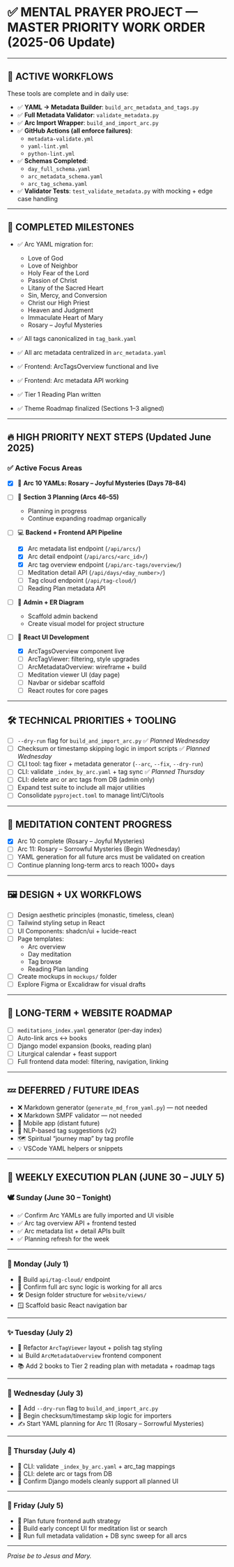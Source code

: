 # ✅ MENTAL PRAYER PROJECT — MASTER PRIORITY WORK ORDER (2025-06 Update)

---

## 🔄 ACTIVE WORKFLOWS

These tools are complete and in daily use:

- ✅ **YAML → Metadata Builder**: `build_arc_metadata_and_tags.py`
- ✅ **Full Metadata Validator**: `validate_metadata.py`
- ✅ **Arc Import Wrapper**: `build_and_import_arc.py`
- ✅ **GitHub Actions (all enforce failures)**:
  - `metadata-validate.yml`
  - `yaml-lint.yml`
  - `python-lint.yml`
- ✅ **Schemas Completed**:
  - `day_full_schema.yaml`
  - `arc_metadata_schema.yaml`
  - `arc_tag_schema.yaml`
- ✅ **Validator Tests**: `test_validate_metadata.py` with mocking + edge case handling

---

## 🧱 COMPLETED MILESTONES

- ✅ Arc YAML migration for:
  - Love of God
  - Love of Neighbor
  - Holy Fear of the Lord
  - Passion of Christ
  - Litany of the Sacred Heart
  - Sin, Mercy, and Conversion
  - Christ our High Priest
  - Heaven and Judgment
  - Immaculate Heart of Mary
  - Rosary – Joyful Mysteries

- ✅ All tags canonicalized in `tag_bank.yaml`
- ✅ All arc metadata centralized in `arc_metadata.yaml`
- ✅ Frontend: ArcTagsOverview functional and live
- ✅ Frontend: Arc metadata API working
- ✅ Tier 1 Reading Plan written
- ✅ Theme Roadmap finalized (Sections 1–3 aligned)

---

## 🔥 HIGH PRIORITY NEXT STEPS (Updated June 2025)

### ✅ Active Focus Areas

- [x] 📘 **Arc 10 YAMLs: Rosary – Joyful Mysteries (Days 78–84)**

- [ ] 🧭 **Section 3 Planning (Arcs 46–55)**
  - Planning in progress
  - Continue expanding roadmap organically

- [ ] 💻 **Backend + Frontend API Pipeline**
  - [x] Arc metadata list endpoint (`/api/arcs/`)
  - [x] Arc detail endpoint (`/api/arcs/<arc_id>/`)
  - [x] Arc tag overview endpoint (`/api/arc-tags/overview/`)
  - [ ] Meditation detail API (`/api/days/<day_number>/`)
  - [ ] Tag cloud endpoint (`/api/tag-cloud/`)
  - [ ] Reading Plan metadata API

- [ ] 🧱 **Admin + ER Diagram**
  - Scaffold admin backend
  - Create visual model for project structure

- [ ] 🧩 **React UI Development**
  - [x] ArcTagsOverview component live
  - [ ] ArcTagViewer: filtering, style upgrades
  - [ ] ArcMetadataOverview: wireframe + build
  - [ ] Meditation viewer UI (day page)
  - [ ] Navbar or sidebar scaffold
  - [ ] React routes for core pages

---

## 🛠️ TECHNICAL PRIORITIES + TOOLING

- [ ] `--dry-run` flag for `build_and_import_arc.py` ✅ *Planned Wednesday*
- [ ] Checksum or timestamp skipping logic in import scripts ✅ *Planned Wednesday*
- [ ] CLI tool: tag fixer + metadata generator (`--arc`, `--fix`, `--dry-run`)
- [ ] CLI: validate `_index_by_arc.yaml` + tag sync ✅ *Planned Thursday*
- [ ] CLI: delete arc or arc tags from DB (admin only)
- [ ] Expand test suite to include all major utilities
- [ ] Consolidate `pyproject.toml` to manage lint/CI/tools

---

## 🧘 MEDITATION CONTENT PROGRESS

- [x] Arc 10 complete (Rosary – Joyful Mysteries)
- [ ] Arc 11: Rosary – Sorrowful Mysteries (Begin Wednesday)
- [ ] YAML generation for all future arcs must be validated on creation
- [ ] Continue planning long-term arcs to reach 1000+ days

---

## 🖼️ DESIGN + UX WORKFLOWS

- [ ] Design aesthetic principles (monastic, timeless, clean)
- [ ] Tailwind styling setup in React
- [ ] UI Components: shadcn/ui + lucide-react
- [ ] Page templates:
  - Arc overview
  - Day meditation
  - Tag browse
  - Reading Plan landing
- [ ] Create mockups in `mockups/` folder
- [ ] Explore Figma or Excalidraw for visual drafts

---

## 🧭 LONG-TERM + WEBSITE ROADMAP

- [ ] `meditations_index.yaml` generator (per-day index)
- [ ] Auto-link arcs ↔ books
- [ ] Django model expansion (books, reading plan)
- [ ] Liturgical calendar + feast support
- [ ] Full frontend data model: filtering, navigation, linking

---

## 💤 DEFERRED / FUTURE IDEAS

- ❌ Markdown generator (`generate_md_from_yaml.py`) — not needed
- ❌ Markdown SMPF validator — not needed
- 📱 Mobile app (distant future)
- 🧠 NLP-based tag suggestions (v2)
- 🗺️ Spiritual “journey map” by tag profile
- 💡 VSCode YAML helpers or snippets

---

## 📆 WEEKLY EXECUTION PLAN (JUNE 30 – JULY 5)

### 🕊️ Sunday (June 30 – Tonight)

- ✅ Confirm Arc YAMLs are fully imported and UI visible
- ✅ Arc tag overview API + frontend tested
- ✅ Arc metadata list + detail APIs built
- ✅ Planning refresh for the week

---

### 🧠 Monday (July 1)

- 🧩 Build `api/tag-cloud/` endpoint
- 🧪 Confirm full arc sync logic is working for all arcs
- 🛠️ Design folder structure for `website/views/`
- 🪟 Scaffold basic React navigation bar

---

### ✨ Tuesday (July 2)

- 🎨 Refactor `ArcTagViewer` layout + polish tag styling
- 📊 Build `ArcMetadataOverview` frontend component
- 📚 Add 2 books to Tier 2 reading plan with metadata + roadmap tags

---

### 🔁 Wednesday (July 3)

- 🧪 Add `--dry-run` flag to `build_and_import_arc.py`
- 🔁 Begin checksum/timestamp skip logic for importers
- ✍️ Start YAML planning for Arc 11 (Rosary – Sorrowful Mysteries)

---

### 🚀 Thursday (July 4)

- 🧹 CLI: validate `_index_by_arc.yaml` + arc_tag mappings
- 🧼 CLI: delete arc or tags from DB
- 🧵 Confirm Django models cleanly support all planned UI

---

### 🧱 Friday (July 5)

- 🔐 Plan future frontend auth strategy
- 🧵 Build early concept UI for meditation list or search
- 🧪 Run full metadata validation + DB sync sweep for all arcs

---

*Praise be to Jesus and Mary.*
